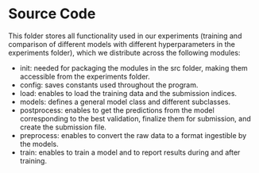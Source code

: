 # Source Code

This folder stores all functionality used in our experiments (training and comparison of different models with different hyperparameters in the experiments folder),
which we distribute across the following modules:
- init: needed for packaging the modules in the src folder, making them accessible from the experiments folder.
- config: saves constants used throughout the program.
- load: enables to load the training data and the submission indices.
- models: defines a general model class and different subclasses.
- postprocess: enables to get the predictions from the model corresponding to the best validation, finalize them for submission, and create the submission file.
- preprocess: enables to convert the raw data to a format ingestible by the models.
- train: enables to train a model and to report results during and after training.
